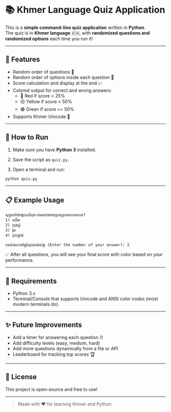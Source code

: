 # 📚 Khmer Language Quiz Application

This is a **simple command-line quiz application** written in **Python**.  
The quiz is in **Khmer language** 🇰🇭, with **randomized questions and randomized options** each time you run it!

---

## 🚀 Features

- Random order of questions 🎲
- Random order of options inside each question 🎲
- Score calculation and display at the end 📈
- Colored output for correct and wrong answers:
  - 🔴 Red if score < 25%
  - 🟡 Yellow if score < 50%
  - 🟢 Green if score >= 50%
- Supports Khmer Unicode 📝

---

## 🚃 How to Run

1. Make sure you have **Python 3** installed.
   
2. Save the script as `quiz.py`.

3. Open a terminal and run:

```bash
python quiz.py
```

---

## 📋 Example Usage

```text
សុស្រារ៉ាជាង្កេយដាំតុមៈបារណាងពារប្រេស្សខេសាហសបន?
1) បេរីស
2) លុងដ្ង់
3) រ៉ុម
4) បុរាឡាង

បនខ់លេកជៅឆ្នាំរបុសោងចាង្ក (Enter the number of your answer): 2
```

✅ After all questions, you will see your final score with color based on your performance.

---

## 🚰 Requirements

- Python 3.x
- Terminal/Console that supports Unicode and ANSI color codes (most modern terminals do).

---

## ✨ Future Improvements

- Add a timer for answering each question ⏰
- Add difficulty levels (easy, medium, hard)
- Add more questions dynamically from a file or API
- Leaderboard for tracking top scores 🏆

---

## 📜 License

This project is open-source and free to use!

---

> Made with ❤️ for learning Khmer and Python.

